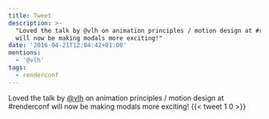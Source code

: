 ```yaml
---
title: Tweet
description: >-
  "Loved the talk by @vlh on animation principles / motion design at #renderconf
  will now be making modals more exciting!"
date: '2016-04-21T12:04:42+01:00'
mentions:
  - '@vlh'
tags:
  - renderconf
---
```

Loved the talk by [@vlh](https://twitter.com/@vlh) on animation principles / motion design at #renderconf will now be making modals more exciting!
      {{< tweet 1 0 >}}
    
